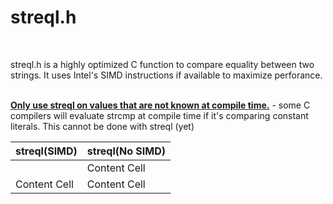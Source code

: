 # streql.h
<BR>

streql.h is a highly optimized C function to compare equality between two strings. It uses Intel's SIMD instructions if available to maximize perforance.

<BR>
<ins><B>Only use streql on values that are not known at compile time.</B></ins> - some C compilers will evaluate strcmp at compile time if it's comparing constant literals. This cannot be done with streql (yet)

| streql(SIMD) | streql(No SIMD) |
| ------------- | ------------- |
|   | Content Cell  |
| Content Cell  | Content Cell  |
